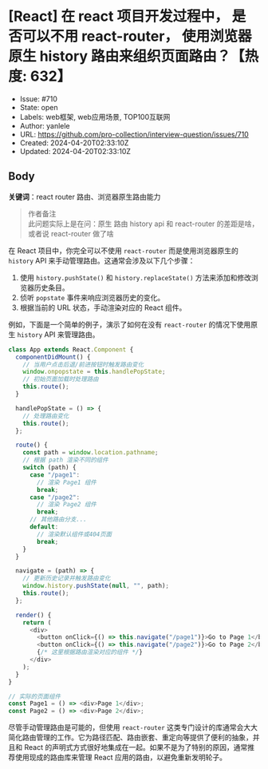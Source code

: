 # [React] 在 react 项目开发过程中， 是否可以不用 react-router， 使用浏览器原生 history 路由来组织页面路由？【热度: 632】

- Issue: #710
- State: open
- Labels: web框架, web应用场景, TOP100互联网
- Author: yanlele
- URL: https://github.com/pro-collection/interview-question/issues/710
- Created: 2024-04-20T02:33:10Z
- Updated: 2024-04-20T02:33:10Z

## Body

**关键词**：react router 路由、浏览器原生路由能力

> 作者备注  
> 此问题实际上是在问：原生 路由 history api 和 react-router 的差距是啥， 或者说 react-router 做了啥

在 React 项目中，你完全可以不使用 `react-router` 而是使用浏览器原生的 `history` API 来手动管理路由。这通常会涉及以下几个步骤：

1. 使用 `history.pushState()` 和 `history.replaceState()` 方法来添加和修改浏览器历史条目。
2. 侦听 `popstate` 事件来响应浏览器历史的变化。
3. 根据当前的 URL 状态，手动渲染对应的 React 组件。

例如，下面是一个简单的例子，演示了如何在没有 `react-router` 的情况下使用原生 `history` API 来管理路由。

```javascript
class App extends React.Component {
  componentDidMount() {
    // 当用户点击后退/前进按钮时触发路由变化
    window.onpopstate = this.handlePopState;
    // 初始页面加载时处理路由
    this.route();
  }

  handlePopState = () => {
    // 处理路由变化
    this.route();
  };

  route() {
    const path = window.location.pathname;
    // 根据 path 渲染不同的组件
    switch (path) {
      case "/page1":
        // 渲染 Page1 组件
        break;
      case "/page2":
        // 渲染 Page2 组件
        break;
      // 其他路由分支...
      default:
        // 渲染默认组件或404页面
        break;
    }
  }

  navigate = (path) => {
    // 更新历史记录并触发路由变化
    window.history.pushState(null, "", path);
    this.route();
  };

  render() {
    return (
      <div>
        <button onClick={() => this.navigate("/page1")}>Go to Page 1</button>
        <button onClick={() => this.navigate("/page2")}>Go to Page 2</button>
        {/* 这里根据路由渲染对应的组件 */}
      </div>
    );
  }
}

// 实际的页面组件
const Page1 = () => <div>Page 1</div>;
const Page2 = () => <div>Page 2</div>;
```

尽管手动管理路由是可能的，但使用 `react-router` 这类专门设计的库通常会大大简化路由管理的工作。它为路径匹配、路由嵌套、重定向等提供了便利的抽象，并且和 React 的声明式方式很好地集成在一起。如果不是为了特别的原因，通常推荐使用现成的路由库来管理 React 应用的路由，以避免重新发明轮子。

